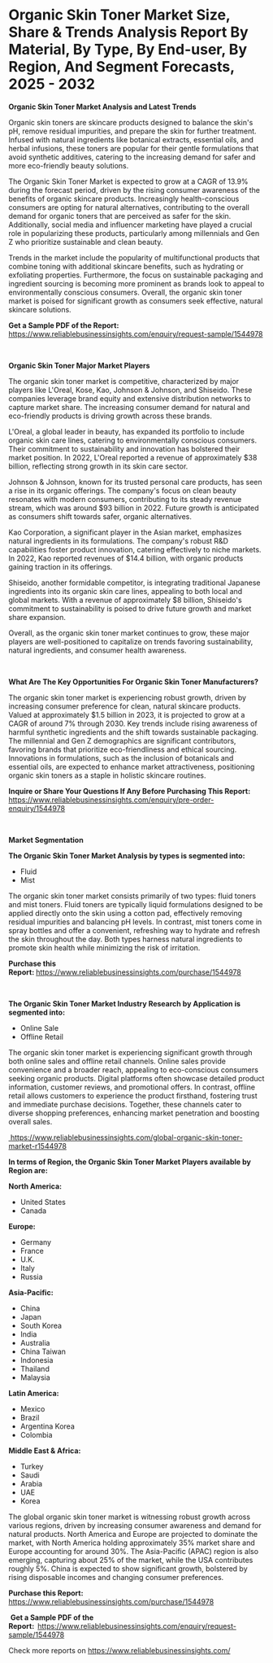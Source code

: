 <p><h1>Organic Skin Toner Market Size, Share & Trends Analysis Report By Material, By Type, By End-user, By Region, And Segment Forecasts, 2025 - 2032</h1></p><p><strong>Organic Skin Toner Market Analysis and Latest Trends</strong></p>
<p><p>Organic skin toners are skincare products designed to balance the skin's pH, remove residual impurities, and prepare the skin for further treatment. Infused with natural ingredients like botanical extracts, essential oils, and herbal infusions, these toners are popular for their gentle formulations that avoid synthetic additives, catering to the increasing demand for safer and more eco-friendly beauty solutions.</p><p>The Organic Skin Toner Market is expected to grow at a CAGR of 13.9% during the forecast period, driven by the rising consumer awareness of the benefits of organic skincare products. Increasingly health-conscious consumers are opting for natural alternatives, contributing to the overall demand for organic toners that are perceived as safer for the skin. Additionally, social media and influencer marketing have played a crucial role in popularizing these products, particularly among millennials and Gen Z who prioritize sustainable and clean beauty.</p><p>Trends in the market include the popularity of multifunctional products that combine toning with additional skincare benefits, such as hydrating or exfoliating properties. Furthermore, the focus on sustainable packaging and ingredient sourcing is becoming more prominent as brands look to appeal to environmentally conscious consumers. Overall, the organic skin toner market is poised for significant growth as consumers seek effective, natural skincare solutions.</p></p>
<p><strong>Get a Sample PDF of the Report:&nbsp;</strong> <a href="https://www.reliablebusinessinsights.com/enquiry/request-sample/1544978?utm_campaign=2239&utm_medium=2&utm_source=Github&utm_content=ia&utm_term=04042025&utm_id=organic-skin-toner">https://www.reliablebusinessinsights.com/enquiry/request-sample/1544978</a></p>
<p>&nbsp;</p>
<p><strong>Organic Skin Toner Major Market Players</strong></p>
<p><p>The organic skin toner market is competitive, characterized by major players like L'Oreal, Kose, Kao, Johnson & Johnson, and Shiseido. These companies leverage brand equity and extensive distribution networks to capture market share. The increasing consumer demand for natural and eco-friendly products is driving growth across these brands.</p><p>L'Oreal, a global leader in beauty, has expanded its portfolio to include organic skin care lines, catering to environmentally conscious consumers. Their commitment to sustainability and innovation has bolstered their market position. In 2022, L'Oreal reported a revenue of approximately $38 billion, reflecting strong growth in its skin care sector.</p><p>Johnson & Johnson, known for its trusted personal care products, has seen a rise in its organic offerings. The company's focus on clean beauty resonates with modern consumers, contributing to its steady revenue stream, which was around $93 billion in 2022. Future growth is anticipated as consumers shift towards safer, organic alternatives.</p><p>Kao Corporation, a significant player in the Asian market, emphasizes natural ingredients in its formulations. The company's robust R&D capabilities foster product innovation, catering effectively to niche markets. In 2022, Kao reported revenues of $14.4 billion, with organic products gaining traction in its offerings.</p><p>Shiseido, another formidable competitor, is integrating traditional Japanese ingredients into its organic skin care lines, appealing to both local and global markets. With a revenue of approximately $8 billion, Shiseido's commitment to sustainability is poised to drive future growth and market share expansion.</p><p>Overall, as the organic skin toner market continues to grow, these major players are well-positioned to capitalize on trends favoring sustainability, natural ingredients, and consumer health awareness.</p></p>
<p>&nbsp;</p>
<p><strong>What Are The Key Opportunities For Organic Skin Toner Manufacturers?</strong></p>
<p><p>The organic skin toner market is experiencing robust growth, driven by increasing consumer preference for clean, natural skincare products. Valued at approximately $1.5 billion in 2023, it is projected to grow at a CAGR of around 7% through 2030. Key trends include rising awareness of harmful synthetic ingredients and the shift towards sustainable packaging. The millennial and Gen Z demographics are significant contributors, favoring brands that prioritize eco-friendliness and ethical sourcing. Innovations in formulations, such as the inclusion of botanicals and essential oils, are expected to enhance market attractiveness, positioning organic skin toners as a staple in holistic skincare routines.</p></p>
<p><strong>Inquire or Share Your Questions If Any Before Purchasing This Report:</strong> <a href="https://www.reliablebusinessinsights.com/enquiry/pre-order-enquiry/1544978?utm_campaign=2239&utm_medium=2&utm_source=Github&utm_content=ia&utm_term=04042025&utm_id=organic-skin-toner">https://www.reliablebusinessinsights.com/enquiry/pre-order-enquiry/1544978</a></p>
<p>&nbsp;</p>
<p><strong>Market Segmentation</strong></p>
<p><strong>The Organic Skin Toner Market Analysis by types is segmented into:</strong></p>
<p><ul><li>Fluid</li><li>Mist</li></ul></p>
<p><p>The organic skin toner market consists primarily of two types: fluid toners and mist toners. Fluid toners are typically liquid formulations designed to be applied directly onto the skin using a cotton pad, effectively removing residual impurities and balancing pH levels. In contrast, mist toners come in spray bottles and offer a convenient, refreshing way to hydrate and refresh the skin throughout the day. Both types harness natural ingredients to promote skin health while minimizing the risk of irritation.</p></p>
<p><strong>Purchase this Report:&nbsp;</strong><a href="https://www.reliablebusinessinsights.com/purchase/1544978?utm_campaign=2239&utm_medium=2&utm_source=Github&utm_content=ia&utm_term=04042025&utm_id=organic-skin-toner">https://www.reliablebusinessinsights.com/purchase/1544978</a></p>
<p>&nbsp;</p>
<p><strong>The Organic Skin Toner Market Industry Research by Application is segmented into:</strong></p>
<p><ul><li>Online Sale</li><li>Offline Retail</li></ul></p>
<p><p>The organic skin toner market is experiencing significant growth through both online sales and offline retail channels. Online sales provide convenience and a broader reach, appealing to eco-conscious consumers seeking organic products. Digital platforms often showcase detailed product information, customer reviews, and promotional offers. In contrast, offline retail allows customers to experience the product firsthand, fostering trust and immediate purchase decisions. Together, these channels cater to diverse shopping preferences, enhancing market penetration and boosting overall sales.</p></p>
<p><a href="https://www.reliablebusinessinsights.com/global-organic-skin-toner-market-r1544978?utm_campaign=2239&utm_medium=2&utm_source=Github&utm_content=ia&utm_term=04042025&utm_id=organic-skin-toner">&nbsp;https://www.reliablebusinessinsights.com/global-organic-skin-toner-market-r1544978</a></p>
<p><strong>In terms of Region, the Organic Skin Toner Market Players available by Region are:</strong></p>
<p>
    <p> <strong> North America: </strong>
        <ul>
            <li>United States</li>
            <li>Canada</li>
        </ul>
        </p> 
    <p> <strong> Europe: </strong>
        <ul>
            <li>Germany</li>
            <li>France</li>
            <li>U.K.</li>
            <li>Italy</li>
            <li>Russia</li>
        </ul>
        </p> 
    <p> <strong> Asia-Pacific: </strong>
        <ul>
            <li>China</li>
            <li>Japan</li>
            <li>South Korea</li>
            <li>India</li>
            <li>Australia</li>
            <li>China Taiwan</li>
            <li>Indonesia</li>
            <li>Thailand</li>
            <li>Malaysia</li>
        </ul>
        </p> 
    <p> <strong> Latin America: </strong>
        <ul>
            <li>Mexico</li>
            <li>Brazil</li>
            <li>Argentina Korea</li>
            <li>Colombia</li>
        </ul>
        </p> 
    <p> <strong> Middle East & Africa: </strong>
        <ul>
            <li>Turkey</li>
            <li>Saudi</li>
            <li>Arabia</li>
            <li>UAE</li>
            <li>Korea</li>
        </ul>
    </p>
    </p>
<p><p>The global organic skin toner market is witnessing robust growth across various regions, driven by increasing consumer awareness and demand for natural products. North America and Europe are projected to dominate the market, with North America holding approximately 35% market share and Europe accounting for around 30%. The Asia-Pacific (APAC) region is also emerging, capturing about 25% of the market, while the USA contributes roughly 5%. China is expected to show significant growth, bolstered by rising disposable incomes and changing consumer preferences.</p></p>
<p><strong>Purchase this Report: </strong><a href="https://www.reliablebusinessinsights.com/purchase/1544978?utm_campaign=2239&utm_medium=2&utm_source=Github&utm_content=ia&utm_term=04042025&utm_id=organic-skin-toner">https://www.reliablebusinessinsights.com/purchase/1544978</a></p>
<p>&nbsp;<strong>Get a Sample PDF of the Report:&nbsp;&nbsp;</strong><a href="https://www.reliablebusinessinsights.com/enquiry/request-sample/1544978?utm_campaign=2239&utm_medium=2&utm_source=Github&utm_content=ia&utm_term=04042025&utm_id=organic-skin-toner">https://www.reliablebusinessinsights.com/enquiry/request-sample/1544978</a></p>
<p><strong></strong></p>
<p>Check more reports on <a href="https://www.reliablebusinessinsights.com/?utm_campaign=2239&utm_medium=2&utm_source=Github&utm_content=ia&utm_term=04042025&utm_id=organic-skin-toner">https://www.reliablebusinessinsights.com/</a></p>